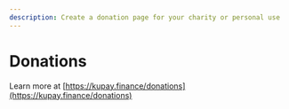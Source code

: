 ```yaml
---
description: Create a donation page for your charity or personal use
---
```


# Donations

Learn more at [https://kupay.finance/donations](https://kupay.finance/donations)
